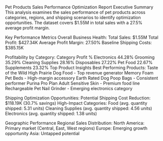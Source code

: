 Pet Products Sales Performance Optimization Report
Executive Summary
This analysis examines the sales performance of pet products across categories, regions, and shipping scenarios 
to identify optimization opportunities. The dataset covers $1.55M in total sales with a 27.5% average profit margin.

Key Performance Metrics
Overall Business Health:
Total Sales: $1.55M
Total Profit: $427.34K
Average Profit Margin: 27.50%
Baseline Shipping Costs: $385.15K

Profitability by Category:
Category	          Profit %
Electronics	        44.28%
Grooming	          35.29%
Cleaning Supplies	  28.16%
Disposables	        27.22%
Pet Food	          22.67%
Supplements	        23.32%
Top Product Insights
Best Performing Products:
Taste of the Wild High Prairie Dog Food - Top revenue generator
Memory Foam Pet Beds - High-margin accessory
Earth Rated Dog Poop Bags - Consistent performer
Purina Pro Plan Adult Sensitive Skin - Premium food line
Rechargeable Pet Nail Grinder - Emerging electronics category

Shipping Optimization Opportunities:
Potential Shipping Cost Reduction: $118.19K (30.7% savings)
High-Impact Categories:
Food (avg. quantity shipped: 5.31 units)
Cleaning Supplies (avg. quantity shipped: 4.56 units)
Electronics (avg. quantity shipped: 1.38 units)

Geographic Performance
Regional Sales Distribution:
North America: Primary market (Central, East, West regions)
Europe: Emerging growth opportunity
Asia: Untapped potential
